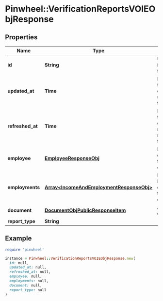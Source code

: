 # Pinwheel::VerificationReportsVOIEObjResponse

## Properties

| Name | Type | Description | Notes |
| ---- | ---- | ----------- | ----- |
| **id** | **String** | Unique identifier for the object. |  |
| **updated_at** | **Time** | ISO 8601 timestamp of the last update to this object. |  |
| **refreshed_at** | **Time** | ISO 8601 timestamp of the most recent refresh of this data. |  |
| **employee** | [**EmployeeResponseObj**](EmployeeResponseObj.md) | Personal details for the employee. |  |
| **employments** | [**Array&lt;IncomeAndEmploymentResponseObj&gt;**](IncomeAndEmploymentResponseObj.md) | Income and Employment details for the employee. |  |
| **document** | [**DocumentObjPublicResponseItem**](DocumentObjPublicResponseItem.md) | A document. | [optional] |
| **report_type** | **String** |  |  |

## Example

```ruby
require 'pinwheel'

instance = Pinwheel::VerificationReportsVOIEObjResponse.new(
  id: null,
  updated_at: null,
  refreshed_at: null,
  employee: null,
  employments: null,
  document: null,
  report_type: null
)
```

